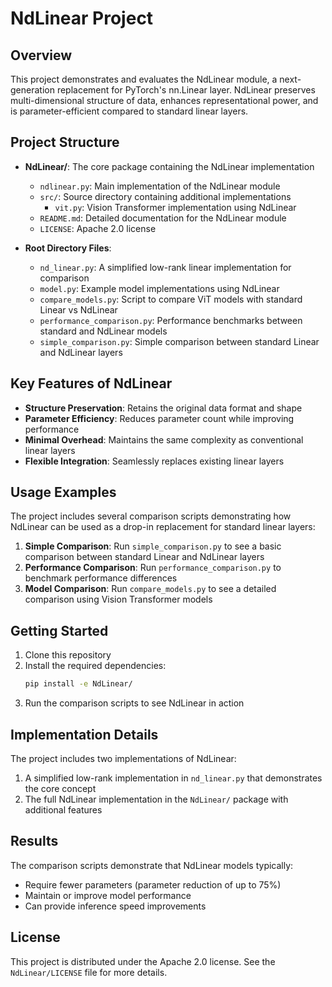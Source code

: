# NdLinear Project

## Overview

This project demonstrates and evaluates the NdLinear module, a next-generation replacement for PyTorch's nn.Linear layer. NdLinear preserves multi-dimensional structure of data, enhances representational power, and is parameter-efficient compared to standard linear layers.

## Project Structure

- **NdLinear/**: The core package containing the NdLinear implementation
  - `ndlinear.py`: Main implementation of the NdLinear module
  - `src/`: Source directory containing additional implementations
    - `vit.py`: Vision Transformer implementation using NdLinear
  - `README.md`: Detailed documentation for the NdLinear module
  - `LICENSE`: Apache 2.0 license

- **Root Directory Files**:
  - `nd_linear.py`: A simplified low-rank linear implementation for comparison
  - `model.py`: Example model implementations using NdLinear
  - `compare_models.py`: Script to compare ViT models with standard Linear vs NdLinear
  - `performance_comparison.py`: Performance benchmarks between standard and NdLinear models
  - `simple_comparison.py`: Simple comparison between standard Linear and NdLinear layers

## Key Features of NdLinear

- **Structure Preservation**: Retains the original data format and shape
- **Parameter Efficiency**: Reduces parameter count while improving performance
- **Minimal Overhead**: Maintains the same complexity as conventional linear layers
- **Flexible Integration**: Seamlessly replaces existing linear layers

## Usage Examples

The project includes several comparison scripts demonstrating how NdLinear can be used as a drop-in replacement for standard linear layers:

1. **Simple Comparison**: Run `simple_comparison.py` to see a basic comparison between standard Linear and NdLinear layers
2. **Performance Comparison**: Run `performance_comparison.py` to benchmark performance differences
3. **Model Comparison**: Run `compare_models.py` to see a detailed comparison using Vision Transformer models

## Getting Started

1. Clone this repository
2. Install the required dependencies:
   ```bash
   pip install -e NdLinear/
   ```
3. Run the comparison scripts to see NdLinear in action

## Implementation Details

The project includes two implementations of NdLinear:

1. A simplified low-rank implementation in `nd_linear.py` that demonstrates the core concept
2. The full NdLinear implementation in the `NdLinear/` package with additional features

## Results

The comparison scripts demonstrate that NdLinear models typically:
- Require fewer parameters (parameter reduction of up to 75%)
- Maintain or improve model performance
- Can provide inference speed improvements

## License

This project is distributed under the Apache 2.0 license. See the `NdLinear/LICENSE` file for more details.
